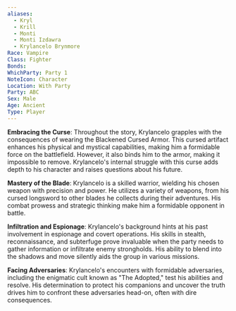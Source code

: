 ```yaml
---
aliases:
  - Kryl
  - Krill
  - Monti
  - Monti Izdawra
  - Krylancelo Brynmore
Race: Vampire
Class: Fighter
Bonds: 
WhichParty: Party 1
NoteIcon: Character
Location: With Party
Party: ABC
Sex: Male
Age: Ancient
Type: Player
---
```

**Embracing the Curse**: Throughout the story, Krylancelo grapples with the consequences of wearing the Blackened Cursed Armor. This cursed artifact enhances his physical and mystical capabilities, making him a formidable force on the battlefield. However, it also binds him to the armor, making it impossible to remove. Krylancelo's internal struggle with this curse adds depth to his character and raises questions about his future.

**Mastery of the Blade**: Krylancelo is a skilled warrior, wielding his chosen weapon with precision and power. He utilizes a variety of weapons, from his cursed longsword to other blades he collects during their adventures. His combat prowess and strategic thinking make him a formidable opponent in battle.

**Infiltration and Espionage**: Krylancelo's background hints at his past involvement in espionage and covert operations. His skills in stealth, reconnaissance, and subterfuge prove invaluable when the party needs to gather information or infiltrate enemy strongholds. His ability to blend into the shadows and move silently aids the group in various missions.

**Facing Adversaries**: Krylancelo's encounters with formidable adversaries, including the enigmatic cult known as "The Adopted," test his abilities and resolve. His determination to protect his companions and uncover the truth drives him to confront these adversaries head-on, often with dire consequences.